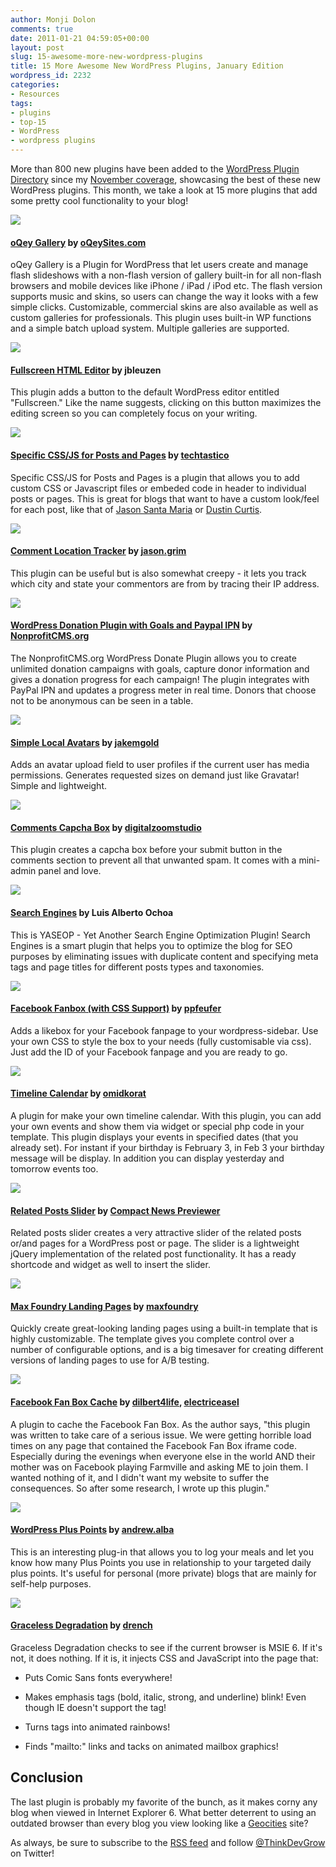 ```yaml
---
author: Monji Dolon
comments: true
date: 2011-01-21 04:59:05+00:00
layout: post
slug: 15-awesome-more-new-wordpress-plugins
title: 15 More Awesome New WordPress Plugins, January Edition
wordpress_id: 2232
categories:
- Resources
tags:
- plugins
- top-15
- WordPress
- wordpress plugins
---
```


More than 800 new plugins have been added to the [WordPress Plugin Directory](http://wordpress.org/extend/plugins/) since my [November coverage](http://devgrow.com/top-15-new-wordpress-plugins/), showcasing the best of these new WordPress plugins.  This month, we take a look at 15 more plugins that add some pretty cool functionality to your blog!




[![](http://devgrow.s3.amazonaws.com/assets/images/oqey.gif)](http://wordpress.org/extend/plugins/oqey-gallery/)


#### [oQey Gallery](http://wordpress.org/extend/plugins/oqey-gallery/) by [oQeySites.com](http://www.oqeysites.com/)


oQey Gallery is a Plugin for WordPress that let users create and manage flash slideshows with a non-flash version of gallery built-in for all non-flash browsers and mobile devices like iPhone / iPad / iPod etc. The flash version supports music and skins, so users can change the way it looks with a few simple clicks. Customizable, commercial skins are also available as well as custom galleries for professionals. This plugin uses built-in WP functions and a simple batch upload system. Multiple galleries are supported.




[![](http://devgrow.s3.amazonaws.com/assets/images/fullscreen.gif)](http://wordpress.org/extend/plugins/fullscreen-html-editor/)


#### [Fullscreen HTML Editor](http://wordpress.org/extend/plugins/fullscreen-html-editor/)  by jbleuzen


This plugin adds a button to the default WordPress editor entitled "Fullscreen."  Like the name suggests, clicking on this button maximizes the editing screen so you can completely focus on your writing.




[![](http://devgrow.s3.amazonaws.com/assets/images/specific-css.gif)](http://wordpress.org/extend/plugins/specific-cssjs-for-posts-and-pages/)


#### [Specific CSS/JS for Posts and Pages](http://wordpress.org/extend/plugins/specific-cssjs-for-posts-and-pages/) by [techtastico](http://profiles.wordpress.org/users/techtastico/)


Specific CSS/JS for Posts and Pages is a plugin that allows you to add custom CSS or Javascript files or embeded code in header to individual posts or pages.  This is great for blogs that want to have a custom look/feel for each post, like that of [Jason Santa Maria](jasonsantamaria.com) or [Dustin Curtis](http://www.dustincurtis.com/).




[![](http://devgrow.s3.amazonaws.com/assets/images/author-location.gif)](http://wordpress.org/extend/plugins/comment-ip-trace/)


#### [Comment Location Tracker](http://wordpress.org/extend/plugins/comment-ip-trace/) by [jason.grim](http://profiles.wordpress.org/users/jason.grim/)


This plugin can be useful but is also somewhat creepy - it lets you track which city and state your commentors are from by tracing their IP address.




[![](http://devgrow.s3.amazonaws.com/assets/images/donation.gif)](http://wordpress.org/extend/plugins/wordpress-donation-plugin-with-goals-and-paypal-ipn-by-nonprofitcmsorg/)


#### [WordPress Donation Plugin with Goals and Paypal IPN](http://wordpress.org/extend/plugins/wordpress-donation-plugin-with-goals-and-paypal-ipn-by-nonprofitcmsorg/) by [NonprofitCMS.org](http://NonprofitCMS.org/)


The NonprofitCMS.org WordPress Donate Plugin allows you to create unlimited donation campaigns with goals, capture donor information and gives a donation progress for each campaign! The plugin integrates with PayPal IPN and updates a progress meter in real time. Donors that choose not to be anonymous can be seen in a table.




[![](http://devgrow.s3.amazonaws.com/assets/images/avatar.gif)](http://wordpress.org/extend/plugins/simple-local-avatars/)


#### [Simple Local Avatars](http://wordpress.org/extend/plugins/simple-local-avatars/) by [jakemgold](http://profiles.wordpress.org/users/jakemgold/)


Adds an avatar upload field to user profiles if the current user has media permissions. Generates requested sizes on demand just like Gravatar! Simple and lightweight.




[![](http://devgrow.s3.amazonaws.com/assets/images/captcha.gif)](http://wordpress.org/extend/plugins/comments-capcha-box/)


#### [Comments Capcha Box](http://wordpress.org/extend/plugins/comments-capcha-box/) by [digitalzoomstudio](http://profiles.wordpress.org/users/digitalzoomstudio/)


This plugin creates a capcha box before your submit button in the comments section to prevent all that unwanted spam. It comes with a mini-admin panel and love.




[![](http://devgrow.s3.amazonaws.com/assets/images/search-engines.gif)](http://wordpress.org/extend/plugins/search-engines/)


#### [Search Engines](http://wordpress.org/extend/plugins/search-engines/) by Luis Alberto Ochoa


This is YASEOP - Yet Another Search Engine Optimization Plugin! Search Engines is a smart plugin that helps you to optimize the blog for SEO purposes by eliminating issues with duplicate content and specifying meta tags and page titles for different posts types and taxonomies.




[![](http://devgrow.s3.amazonaws.com/assets/images/fanbox.gif)](http://wordpress.org/extend/plugins/facebook-fanbox-with-css-support/)


#### [Facebook Fanbox (with CSS Support)](http://wordpress.org/extend/plugins/facebook-fanbox-with-css-support/) by [ppfeufer](http://profiles.wordpress.org/users/ppfeufer/)


Adds a likebox for your Facebook fanpage to your wordpress-sidebar. Use your own CSS to style the box to your needs (fully customisable via css). Just add the ID of your Facebook fanpage and you are ready to go.




[![](http://devgrow.s3.amazonaws.com/assets/images/timeline-calendar.gif)](http://wordpress.org/extend/plugins/timeline-calendar/)


#### [Timeline Calendar](http://wordpress.org/extend/plugins/timeline-calendar/) by [omidkorat](http://profiles.wordpress.org/users/omidkorat/)


A plugin for make your own timeline calendar. With this plugin, you can add your own events and show them via widget or special php code in your template. This plugin displays your events in specified dates (that you already set). For instant if your birthday is February 3, in Feb 3 your birthday message will be display. In addition you can display yesterday and tomorrow events too.




[![](http://devgrow.s3.amazonaws.com/assets/images/related.gif)](http://wordpress.org/extend/plugins/related-posts-slider/)


#### [Related Posts Slider](http://wordpress.org/extend/plugins/related-posts-slider/) by [Compact News Previewer](http://tympanus.net/codrops/2010/10/03/compact-news-previewer/)


Related posts slider creates a very attractive slider of the related posts or/and pages for a WordPress post or page. The slider is a lightweight jQuery implementation of the related post functionality. It has a ready shortcode and widget as well to insert the slider.




[![](http://devgrow.s3.amazonaws.com/assets/images/maxfoundry.gif)](http://wordpress.org/extend/plugins/max-foundry-landing-pages-free/)


#### [Max Foundry Landing Pages](http://wordpress.org/extend/plugins/max-foundry-landing-pages-free/) by [maxfoundry](http://profiles.wordpress.org/users/maxfoundry/)


Quickly create great-looking landing pages using a built-in template that is highly customizable. The template gives you complete control over a number of configurable options, and is a big timesaver for creating different versions of landing pages to use for A/B testing.




[![](http://devgrow.s3.amazonaws.com/assets/images/fanbox-cache.gif)](http://wordpress.org/extend/plugins/facebook-fan-box-cache/)


#### [Facebook Fan Box Cache](http://wordpress.org/extend/plugins/facebook-fan-box-cache/) by [dilbert4life](http://profiles.wordpress.org/users/dilbert4life/), [electriceasel](http://profiles.wordpress.org/users/electriceasel/)


A plugin to cache the Facebook Fan Box.  As the author says, "this plugin was written to take care of a serious issue. We were getting horrible load times on any page that contained the Facebook Fan Box iframe code. Especially during the evenings when everyone else in the world AND their mother was on Facebook playing Farmville and asking ME to join them. I wanted nothing of it, and I didn't want my website to suffer the consequences. So after some research, I wrote up this plugin."




[![](http://devgrow.s3.amazonaws.com/assets/images/plus-points.gif)](http://wordpress.org/extend/plugins/wp-pluspoints/)


#### [WordPress Plus Points](http://wordpress.org/extend/plugins/wp-pluspoints/) by [andrew.alba](http://profiles.wordpress.org/users/andrew.alba/)


This is an interesting plug-in that allows you to log your meals and let you know how many Plus Points you use in relationship to your targeted daily plus points.  It's useful for personal (more private) blogs that are mainly for self-help purposes.




[![](http://devgrow.s3.amazonaws.com/assets/images/graceless.gif)](http://wordpress.org/extend/plugins/graceless-degradation/)


#### [Graceless Degradation](http://wordpress.org/extend/plugins/graceless-degradation/) by [drench](http://profiles.wordpress.org/users/drench/)


Graceless Degradation checks to see if the current browser is MSIE 6. If it's not, it does nothing. If it is, it injects CSS and JavaScript into the page that:




  * Puts Comic Sans fonts everywhere!


  * Makes emphasis tags (bold, italic, strong, and underline) blink! Even though IE doesn't support the tag!


  * Turns tags into animated rainbows!


  * Finds "mailto:" links and tacks on animated mailbox graphics!








## Conclusion


The last plugin is probably my favorite of the bunch, as it makes corny any blog when viewed in Internet Explorer 6.  What better deterrent to using an outdated browser than every blog you view looking like a [Geocities](http://en.wikipedia.org/wiki/GeoCities) site?

As always, be sure to subscribe to the [RSS feed](http://feeds.feedburner.com/devgrow) and follow [@ThinkDevGrow](http://twitter.com/ThinkDevGrow) on Twitter!
